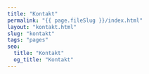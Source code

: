 ```yaml
---
title: "Kontakt"
permalink: "{{ page.fileSlug }}/index.html"
layout: "kontakt.html"
slug: "kontakt"
tags: "pages"
seo:
  title: "Kontakt"
  og_title: "Kontakt"
---
```



